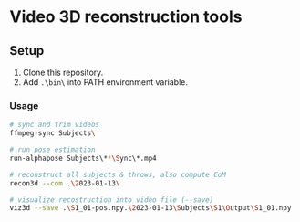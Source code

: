 # Video 3D reconstruction tools

## Setup

1. Clone this repository.
2. Add `.\bin\` into PATH environment variable.


### Usage

```sh
# sync and trim videos
ffmpeg-sync Subjects\

# run pose estimation
run-alphapose Subjects\**\Sync\*.mp4

# reconstruct all subjects & throws, also compute CoM
recon3d --com .\2023-01-13\

# visualize recostruction into video file (--save)
viz3d --save .\S1_01-pos.npy.\2023-01-13\Subjects\S1\Output\S1_01.npy
```

